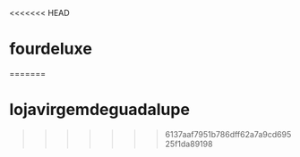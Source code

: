 <<<<<<< HEAD
# fourdeluxe
=======
# lojavirgemdeguadalupe
>>>>>>> 6137aaf7951b786dff62a7a9cd69525f1da89198
